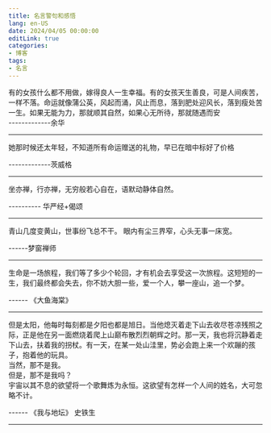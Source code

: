 ```yaml
---
title: 名言警句和感悟
lang: en-US
date: 2024/04/05 00:00:00
editLink: true
categories: 
- 博客
tags: 
- 名言
---
```



有的女孩什么都不用做，嫁得良人一生幸福。有的女孩天生善良，可是人间疾苦，一样不落。命运就像蒲公英，风起而涌，风止而息，落到肥处迎风长，落到瘦处苦一生。如果无能为力，那就顺其自然，如果心无所待，那就随遇而安      
-------------余华

--------------------------------------------------

                                                              
  她那时候还太年轻，不知道所有命运赠送的礼物，早已在暗中标好了价格            
                                                              
  -------------茨威格
  
                                                              
--------------------------------------------------

坐亦禅，行亦禅，无穷般若心自在，语默动静体自然。

---------- 华严经+偈颂

--------------------------------------------------

青山几度变黄山，世事纷飞总不干。 
眼内有尘三界窄，心头无事一床宽。

------梦窗禅师

--------------------------------------------------

生命是一场旅程，我们等了多少个轮回，才有机会去享受这一次旅程。这短短的一生，我们最终都会失去，你不妨大胆一些，爱一个人，攀一座山，追一个梦。

------ 《大鱼海棠》

--------------------------------------------------

但是太阳，他每时每刻都是夕阳也都是旭日。当他熄灭着走下山去收尽苍凉残照之际，正是他在另一面燃烧着爬上山巅布散烈烈朝辉之时。那一天，我也将沉静着走下山去，扶着我的拐杖。有一天，在某一处山洼里，势必会跑上来一个欢蹦的孩子，抱着他的玩具。    
当然，那不是我。    
但是，那不是我吗？     
宇宙以其不息的欲望将一个歌舞炼为永恒。这欲望有怎样一个人间的姓名，大可忽略不计。      


  ------ 《我与地坛》 史铁生

--------------------------------------------------
